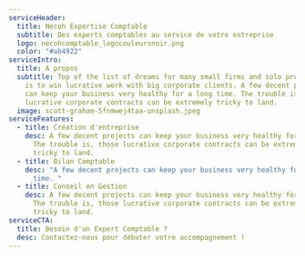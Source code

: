 ```yaml
---
serviceHeader:
  title: Necoh Expertise Comptable
  subtitle: Des experts comptables au service de votre entreprise
  logo: necohcomptable_logocouleursnoir.png
  color: "#ab4922"
serviceIntro:
  title: A propos
  subtitle: Top of the list of dreams for many small firms and solo professionals
    is to win lucrative work with big corporate clients. A few decent projects
    can keep your business very healthy for a long time. The trouble is, those
    lucrative corporate contracts can be extremely tricky to land.
  image: scott-graham-5fnmwej4taa-unsplash.jpeg
serviceFeatures:
  - title: Création d'entreprise
    desc: A few decent projects can keep your business very healthy for a long time.
      The trouble is, those lucrative corporate contracts can be extremely
      tricky to land.
  - title: Bilan Comptable
    desc: "A few decent projects can keep your business very healthy for a long
      time. "
  - title: Conseil en Gestion
    desc: A few decent projects can keep your business very healthy for a long time.
      The trouble is, those lucrative corporate contracts can be extremely
      tricky to land.
serviceCTA:
  title: Besoin d'un Expert Comptable ?
  desc: Contactez-nous pour débuter votre accompagnement !
---
```

